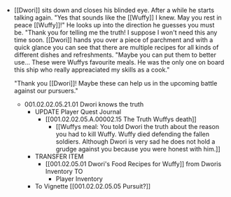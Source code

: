 - [[Dwori]] sits down and closes his blinded eye. After a while he starts talking again. "Yes that sounds like the [[Wuffy]] I knew. May you rest in peace [[Wuffy]]!" He looks up into the direction he guesses you must be. "Thank you for telling me the truth! I suppose I won't need this any time soon. [[Dwori]] hands you over a piece of parchment and with a quick glance you can see that there are multiple recipes for all kinds of different dishes and refreshments. "Maybe you can put them to better use… These were Wuffys favourite meals. He was the only one on board this ship who really appreaciated my skills as a cook."
  
  "Thank you [[Dwori]]! Maybe these can help us in the upcoming battle against our pursuers."
	- 001.02.02.05.21.01 Dwori knows the truth
		- UPDATE Player Quest Journal
			- [[001.02.02.05.A.00002.15 The Truth Wuffys death]]
				- [[Wuffys meal: You told Dwori the truth about the reason you had to kill Wuffy. Wuffy died defending the fallen soldiers. Although Dwori is very sad he does not hold a grudge against you because you were honest with him.]]
		- TRANSFER ITEM
			- [[001.02.05.01 Dwori's Food Recipes for Wuffy]] from Dworis Inventory TO
				- Player Inventory
		- To Vignette [[001.02.02.05.05 Pursuit?]]